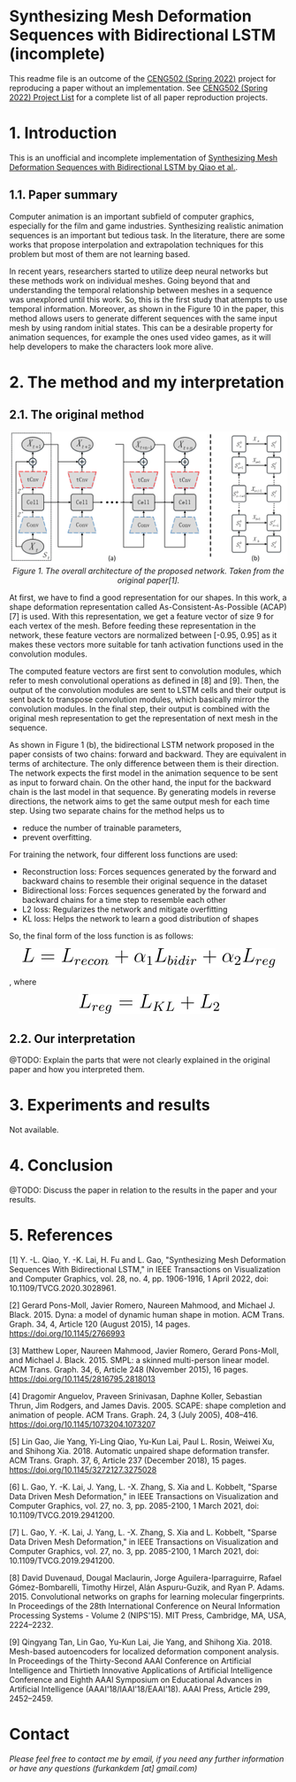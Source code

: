 # Synthesizing Mesh Deformation Sequences with Bidirectional LSTM (incomplete)

This readme file is an outcome of the [CENG502 (Spring 2022)](https://ceng.metu.edu.tr/~skalkan/ADL/) project for reproducing a paper without an implementation. See [CENG502 (Spring 2022) Project List]([https://github.com/sinankalkan/CENG502-Spring2021](https://github.com/CENG502-Projects/CENG502-Spring2022)) for a complete list of all paper reproduction projects.

# 1. Introduction

This is an unofficial and incomplete implementation of [Synthesizing Mesh Deformation Sequences with Bidirectional LSTM by Qiao et al.](https://ieeexplore.ieee.org/document/9217964).

## 1.1. Paper summary

Computer animation is an important subfield of computer graphics, especially for the film and game industries. Synthesizing realistic animation sequences is an important but tedious task. In the literature, there are some works that propose interpolation and extrapolation techniques for this problem but most of them are not learning based.

In recent years, researchers started to utilize deep neural networks but these methods work on individual meshes. Going beyond that and understanding the temporal relationship between meshes in a sequence was unexplored until this work. So, this is the first study that attempts to use temporal information. Moreover, as shown in the Figure 10 in the paper, this method allows users to generate different sequences with the same input mesh by using random initial states. This can be a desirable property for animation sequences, for example the ones used video games, as it will help developers to make the characters look more alive.

# 2. The method and my interpretation

## 2.1. The original method

<p align="center">
  <img src="readme_fig/network_arch.png">
  <i>Figure 1. The overall architecture of the proposed network. Taken from the original paper[1].</i>
</p>

At first, we have to find a good representation for our shapes. In this work, a shape deformation representation called As-Consistent-As-Possible (ACAP)[7] is used. With this representation, we get a feature vector of size 9 for each vertex of the mesh. Before feeding these representation in the network, these feature vectors are normalized between [-0.95, 0.95] as it makes these vectors more suitable for tanh activation functions used in the convolution modules.

The computed feature vectors are first sent to convolution modules, which refer to mesh convolutional operations as defined in [8] and [9]. Then, the output of the convolution modules are sent to LSTM cells and their output is sent back to transpose convolution modules, which basically mirror the convolution modules. In the final step, their output is combined with the original mesh representation to get the representation of next mesh in the sequence.

As shown in Figure 1 (b), the bidirectional LSTM network proposed in the paper consists of two chains: forward and backward. They are equivalent in terms of architecture. The only difference between them is their direction. The network expects the first model in the animation sequence to be sent as input to forward chain. On the other hand, the input for the backward chain is the last model in that sequence. By generating models in reverse directions, the network aims to get the same output mesh for each time step. Using two separate chains for the method helps us to 
* reduce the number of trainable parameters,
* prevent overfitting.

For training the network, four different loss functions are used:
* Reconstruction loss: Forces sequences generated by the forward and backward chains to resemble their original sequence in the dataset
* Bidirectional loss: Forces sequences generated by the forward and backward chains for a time step to resemble each other
* L2 loss: Regularizes the network and mitigate overfitting
* KL loss: Helps the network to learn a good distribution of shapes

So, the final form of the loss function is as follows:

<p align="center">
  <img src="readme_fig/loss_combined.svg">
</p>

, where

<p align="center">
  <img src="readme_fig/loss_reg.svg">
</p>

## 2.2. Our interpretation 

@TODO: Explain the parts that were not clearly explained in the original paper and how you interpreted them.

# 3. Experiments and results

Not available.

# 4. Conclusion

@TODO: Discuss the paper in relation to the results in the paper and your results.

# 5. References

[1] Y. -L. Qiao, Y. -K. Lai, H. Fu and L. Gao, "Synthesizing Mesh Deformation Sequences With Bidirectional LSTM," in IEEE Transactions on Visualization and Computer Graphics, vol. 28, no. 4, pp. 1906-1916, 1 April 2022, doi: 10.1109/TVCG.2020.3028961.

[2] Gerard Pons-Moll, Javier Romero, Naureen Mahmood, and Michael J. Black. 2015. Dyna: a model of dynamic human shape in motion. ACM Trans. Graph. 34, 4, Article 120 (August 2015), 14 pages. https://doi.org/10.1145/2766993

[3] Matthew Loper, Naureen Mahmood, Javier Romero, Gerard Pons-Moll, and Michael J. Black. 2015. SMPL: a skinned multi-person linear model. ACM Trans. Graph. 34, 6, Article 248 (November 2015), 16 pages. https://doi.org/10.1145/2816795.2818013

[4] Dragomir Anguelov, Praveen Srinivasan, Daphne Koller, Sebastian Thrun, Jim Rodgers, and James Davis. 2005. SCAPE: shape completion and animation of people. ACM Trans. Graph. 24, 3 (July 2005), 408–416. https://doi.org/10.1145/1073204.1073207

[5] Lin Gao, Jie Yang, Yi-Ling Qiao, Yu-Kun Lai, Paul L. Rosin, Weiwei Xu, and Shihong Xia. 2018. Automatic unpaired shape deformation transfer. ACM Trans. Graph. 37, 6, Article 237 (December 2018), 15 pages. https://doi.org/10.1145/3272127.3275028

[6] L. Gao, Y. -K. Lai, J. Yang, L. -X. Zhang, S. Xia and L. Kobbelt, "Sparse Data Driven Mesh Deformation," in IEEE Transactions on Visualization and Computer Graphics, vol. 27, no. 3, pp. 2085-2100, 1 March 2021, doi: 10.1109/TVCG.2019.2941200.

[7] L. Gao, Y. -K. Lai, J. Yang, L. -X. Zhang, S. Xia and L. Kobbelt, "Sparse Data Driven Mesh Deformation," in IEEE Transactions on Visualization and Computer Graphics, vol. 27, no. 3, pp. 2085-2100, 1 March 2021, doi: 10.1109/TVCG.2019.2941200.

[8] David Duvenaud, Dougal Maclaurin, Jorge Aguilera-Iparraguirre, Rafael Gómez-Bombarelli, Timothy Hirzel, Alán Aspuru-Guzik, and Ryan P. Adams. 2015. Convolutional networks on graphs for learning molecular fingerprints. In Proceedings of the 28th International Conference on Neural Information Processing Systems - Volume 2 (NIPS'15). MIT Press, Cambridge, MA, USA, 2224–2232.

[9] Qingyang Tan, Lin Gao, Yu-Kun Lai, Jie Yang, and Shihong Xia. 2018. Mesh-based autoencoders for localized deformation component analysis. In Proceedings of the Thirty-Second AAAI Conference on Artificial Intelligence and Thirtieth Innovative Applications of Artificial Intelligence Conference and Eighth AAAI Symposium on Educational Advances in Artificial Intelligence (AAAI'18/IAAI'18/EAAI'18). AAAI Press, Article 299, 2452–2459.

# Contact

_Please feel free to contact me by email, if you need any further information or have any questions (furkankdem [at] gmail.com)_

